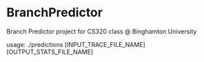 # BranchPredictor
Branch Predictor project for CS320 class @ Binghamton University

usage: ./predictions [INPUT_TRACE_FILE_NAME] [OUTPUT_STATS_FILE_NAME]
